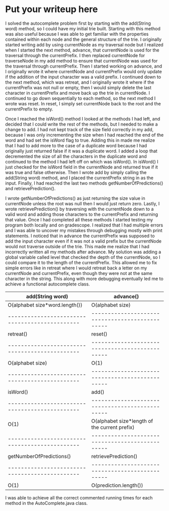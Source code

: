 # Put your writeup here
I solved the autocomplete problem first by starting with the add(String word) method, so I could have my initial trie built.  Starting with this method was also useful because I was able to get familiar with the properties contained within each node and the general structure of the trie.  I originally started writing add by using currentNode as my traversal node but I realized when I started the next method, advance, that currentNode is used for the traversal through the currentPrefix.  I then replaced currentNode for traverseNode in my add method to ensure that currentNode was used for the traversal through currentPrefix.  Then I started working on advance, and I originally wrote it where currentNode and currentPrefix would only update if the addition of the input character was a valid prefix.  I continued down to the next method, which was retreat, and I originally wrote it where if the currentPrefix was not null or empty, then I would simply delete the last character in currentPrefix and move back up the trie in currentNode.  I continued to go down sequentially to each method, so the next method I wrote was reset.  In reset, I simply set currentNode back to the root and the currentPrefix to empty.

Once I reached the isWord() method I looked at the methods I had left, and decided that I could write the rest of the methods, but I needed to make a change to add.  I had not kept track of the size field correctly in my add, because I was only incrementing the size when I had reached the end of the word and had set the isWord flag to true.  Adding this in made me realize that I had to add more to the case of a duplicate word because I had originally just returned false if it was a duplicate word.  I added a loop that decremented the size of all the characters in the duplicate word and continued to the method I had left off on which was isWord().  In isWord() I just checked for the isWord field in the currentNode and returned true if it was true and false otherwise.  Then I wrote add by simply calling the add(String word) method, and I placed the currentPrefix string in as the input.  Finally, I had reached the last two methods getNumberOfPredictions() and retrievePrediction().

I wrote getNumberOfPredictions() as just returning the size value in currentNode unless the root was null then I would just return zero.  Lastly, I wrote retrievePrediction() by traversing with the currentNode down to a valid word and adding those characters to the currentPrefix and returning that value.  Once I had completed all these methods I started testing my program both locally and on gradescope.  I realized that I had multiple errors and I was able to uncover my mistakes through debugging mostly with print statements.  I noticed that in advance the currentPrefix was supposed to add the input character even if it was not a valid prefix but the currentNode would not traverse outside of the trie.  This made me realize that I had incorrectly written all my methods after advance.  My solution was adding a global variable called level that checked the depth of the currentNode, so I could compare it to the length of the currentPrefix.  This allowed me to fix simple errors like in retreat where I would retreat back a letter on my currentNode and currentPrefix, even though they were not at the same character in the string.  This along with more debugging eventually led me to achieve a functional autocomplete class.

|               add(String word)               |                   advance()                   |
|----------------------------------------------|-----------------------------------------------|         
|        O(alphabet size*word.length())        |                O(alphabet size)               |
|----------------------------------------------|-----------------------------------------------|
|                  retreat()                   |                    reset()                    |
|----------------------------------------------|-----------------------------------------------|
|               O(alphabet size)               |                     O(1)                      |
|----------------------------------------------|-----------------------------------------------| 
|                   isWord()                   |                     add()                     |  
|----------------------------------------------|-----------------------------------------------|
|                     O(1)                     | O(alphabet size*length of the current prefix) |
|----------------------------------------------|-----------------------------------------------|
|           getNumberOfPredictions()           |             retrievePrediction()              |
|----------------------------------------------|-----------------------------------------------|
|                     O(1)                     |            O(prediction.length())             |

I was able to achieve all the correct commented running times for each method in the AutoComplete.java class.